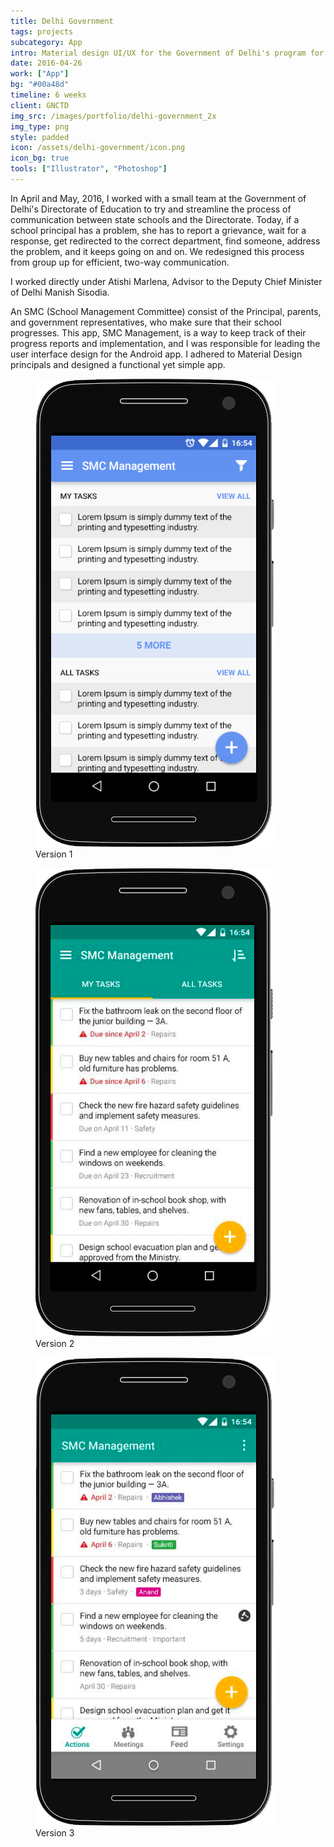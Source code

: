 ```yaml
---
title: Delhi Government
tags: projects
subcategory: App
intro: Material design UI/UX for the Government of Delhi's program for state schools, School Management Committee (SMC).
date: 2016-04-26
work: ["App"]
bg: "#00a48d"
timeline: 6 weeks
client: GNCTD
img_src: /images/portfolio/delhi-government_2x
img_type: png
style: padded
icon: /assets/delhi-government/icon.png
icon_bg: true
tools: ["Illustrator", "Photoshop"]
---
```


In April and May, 2016, I worked with a small team at the Government of Delhi's Directorate of Education to try and streamline the process of communication between state schools and the Directorate. Today, if a school principal has a problem, she has to report a grievance, wait for a response, get redirected to the correct department, find someone, address the problem, and it keeps going on and on. We redesigned this process from group up for efficient, two-way communication.

I worked directly under Atishi Marlena, Advisor to the Deputy Chief Minister of Delhi Manish Sisodia.

An SMC (School Management Committee) consist of the Principal, parents, and government representatives, who make sure that their school progresses. This app, SMC Management, is a way to keep track of their progress reports and implementation, and I was responsible for leading the user interface design for the Android app. I adhered to Material Design principals and designed a functional yet simple app.

<div class="three-images">
  <div>
    <figure>
      <img alt="" src="/assets/delhi-government/1.png">
      <figcaption>Version 1</figcaption>
    </figure>
  </div>
  <div>
    <figure>
      <img alt="" src="/assets/delhi-government/2.png">
      <figcaption>Version 2</figcaption>
    </figure>
  </div>
  <div>
    <figure>
      <img alt="" src="/assets/delhi-government/3.png">
      <figcaption>Version 3</figcaption>
    </figure>
  </div>
</div>
